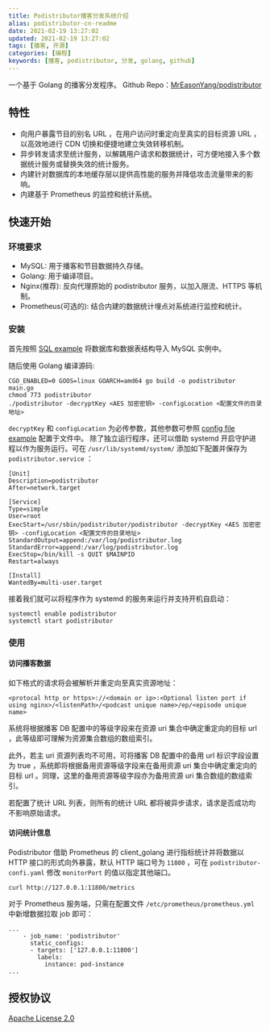 ```yaml
---
title: Podistributor播客分发系统介绍
alias: podistributor-cn-readme
date: 2021-02-19 13:27:02
updated: 2021-02-19 13:27:02
tags: [播客, 开源]
categories: [编程]
keywords: [播客, podistributor, 分发, golang, github]
---
```

一个基于 Golang 的播客分发程序。
Github Repo：[MrEasonYang/podistributor](https://github.com/MrEasonYang/podistributor)

## 特性

- 向用户暴露节目的别名 URL ，在用户访问时重定向至真实的目标资源 URL ，以高效地进行 CDN 切换和便捷地建立失效转移机制。
- 异步转发请求至统计服务，以解耦用户请求和数据统计，可方便地接入多个数据统计服务或替换失效的统计服务。
- 内建针对数据库的本地缓存层以提供高性能的服务并降低攻击流量带来的影响。
- 内建基于 Prometheus 的监控和统计系统。


## 快速开始

### 环境要求

- MySQL: 用于播客和节目数据持久存储。
- Golang: 用于编译项目。
- Nginx(推荐): 反向代理原始的 podistributor 服务，以加入限流、HTTPS 等机制。
- Prometheus(可选的): 结合内建的数据统计埋点对系统进行监控和统计。

### 安装
首先按照 [SQL example](https://github.com/MrEasonYang/podistributor/blob/main/podistributor.sql) 将数据库和数据表结构导入 MySQL 实例中。

随后使用 Golang 编译源码:
<!--more-->
```shell
CGO_ENABLED=0 GOOS=linux GOARCH=amd64 go build -o podistributor main.go
chmod 773 podistributor
./podistributor -decryptKey <AES 加密密钥> -configLocation <配置文件的目录地址>
```

`decryptKey` 和 `configLocation` 为必传参数，其他参数可参照 [config file example](https://github.com/MrEasonYang/podistributor/blob/main/podistributor-config.yaml) 配置于文件中。
除了独立运行程序，还可以借助 systemd 开启守护进程以作为服务运行。可在 `/usr/lib/systemd/system/` 添加如下配置并保存为 `podistributor.service` ：

```
[Unit]
Description=podistributor
After=network.target

[Service]
Type=simple
User=root
ExecStart=/usr/sbin/podistributor/podistributor -decryptKey <AES 加密密钥> -configLocation <配置文件的目录地址>
StandardOutput=append:/var/log/podistributor.log
StandardError=append:/var/log/podistributor.log
ExecStop=/bin/kill -s QUIT $MAINPID
Restart=always

[Install]
WantedBy=multi-user.target
```

接着我们就可以将程序作为 systemd 的服务来运行并支持开机自启动：

```shell
systemctl enable podistributor
systemctl start podistributor
```

### 使用

#### 访问播客数据

如下格式的请求将会被解析并重定向至真实资源地址：

```
<protocal http or https>://<domain or ip>:<Optional listen port if using nginx>/<listenPath>/<podcast unique name>/ep/<episode unique name>
```

系统将根据播客 DB 配置中的等级字段来在资源 uri 集合中确定重定向的目标 url ，此等级即可理解为资源集合数组的数组索引。

此外，若主 uri 资源列表均不可用，可将播客 DB 配置中的备用 url 标识字段设置为 true ，系统即将根据备用资源等级字段来在备用资源 uri 集合中确定重定向的目标 url 。同理，这里的备用资源等级字段亦为备用资源 uri 集合数组的数组索引。

若配置了统计 URL 列表，则所有的统计 URL 都将被异步请求，请求是否成功均不影响原始请求。

#### 访问统计信息
Podistributor 借助 Prometheus 的 client_golang 进行指标统计并将数据以 HTTP 接口的形式向外暴露，默认 HTTP 端口号为 `11800` ，可在 `podistributor-confi.yaml` 修改 `monitorPort` 的值以指定其他端口。

```
curl http://127.0.0.1:11800/metrics
```

对于 Prometheus 服务端，只需在配置文件 `/etc/prometheus/prometheus.yml` 中新增数据拉取 job 即可：

```
...
    - job_name: 'podistributor'
      static_configs:
      - targets: ['127.0.0.1:11800']
        labels:
          instance: pod-instance
...
``` 

## 授权协议

[Apache License 2.0](https://github.com/MrEasonYang/podistributor/blob/main/LICENSE)